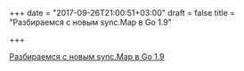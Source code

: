 +++
date = "2017-09-26T21:00:51+03:00"
draft = false
title = "Разбираемся с новым sync.Map в Go 1.9"

+++

<p><a href="https://habrahabr.ru/post/338718/">Разбираемся с новым sync.Map в Go 1.9</a></p>
